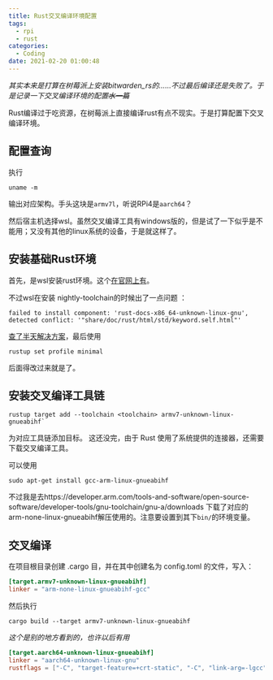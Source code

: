 ```yaml
---
title: Rust交叉编译环境配置
tags:
  - rpi
  - rust
categories:
  - Coding
date: 2021-02-20 01:00:48
---
```


*其实本来是打算在树莓派上安装bitwarden_rs的……不过最后编译还是失败了。于是记录一下交叉编译环境的配置~~水一篇~~*

Rust编译过于吃资源，在树莓派上直接编译rust有点不现实。于是打算配置下交叉编译环境。

## 配置查询

执行

```shell
uname -m
```
输出对应架构。手头这块是`armv7l`，听说RPi4是`aarch64`？

然后宿主机选择wsl。虽然交叉编译工具有windows版的，但是试了一下似乎是不能用；又没有其他的linux系统的设备，于是就这样了。

## 安装基础Rust环境

首先，是wsl安装rust环境。这个[在官网上有](https://www.rust-lang.org/learn/get-started)。

不过wsl在安装 nightly-toolchain的时候出了一点问题 ：

```shell
failed to install component: 'rust-docs-x86_64-unknown-linux-gnu', detected conflict: '"share/doc/rust/html/std/keyword.self.html"'
```
 [查了半天解决方案](https://github.com/rust-lang/rust/issues/75833)，最后使用
```shell
rustup set profile minimal
```
后面得改过来就是了。

## 安装交叉编译工具链

```shell
rustup target add --toolchain <toolchain> armv7-unknown-linux-gnueabihf`
```
为对应<toolchain>工具链添加目标。
这还没完，由于 Rust 使用了系统提供的连接器，还需要下载交叉编译工具。

可以使用
```shell
sudo apt-get install gcc-arm-linux-gnueabihf
```
不过我是去https://developer.arm.com/tools-and-software/open-source-software/developer-tools/gnu-toolchain/gnu-a/downloads 下载了对应的arm-none-linux-gnueabihf解压使用的。注意要设置到其下`bin/`的环境变量。

## 交叉编译

在项目根目录创建 .cargo 目，并在其中创建名为 config.toml 的文件，写入：
```toml
[target.armv7-unknown-linux-gnueabihf]
linker = "arm-none-linux-gnueabihf-gcc"
```

然后执行
```shell
cargo build --target armv7-unknown-linux-gnueabihf
```

*这个是别的地方看到的，也许以后有用*
```toml
[target.aarch64-unknown-linux-gnueabihf]
linker = "aarch64-unknown-linux-gnu"
rustflags = ["-C", "target-feature=+crt-static", "-C", "link-arg=-lgcc"]
```


